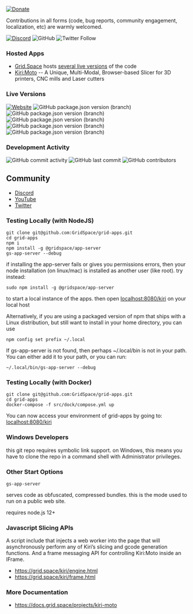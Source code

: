 [![Donate](https://img.shields.io/badge/Donate-PayPal-green.svg)](https://paypal.me/gridspace3d?locale.x=en_US)

Contributions in all forms (code, bug reports, community engagement, localization, etc) are warmly welcomed.

[![Discord](https://img.shields.io/discord/688863523207774209)](https://discord.com/channels/688863523207774209/688863523211968535)
![GitHub](https://img.shields.io/github/license/GridSpace/grid-apps)
![Twitter Follow](https://img.shields.io/twitter/follow/grid_space_3d?label=follow&style=social)

### Hosted Apps

* [Grid.Space](https://grid.space) hosts [several live versions](https://grid.space/choose) of the code
* [Kiri:Moto](https://grid.space/kiri) -- A Unique, Multi-Modal, Browser-based Slicer for 3D printers, CNC mills and Laser cutters

### Live Versions

[![Website](https://img.shields.io/website?url=https%3A%2F%2Fgrid.space%2F)](https://grid.space/kiri/)
![GitHub package.json version (branch)](https://img.shields.io/github/package-json/v/GridSpace/grid-apps/rel-2.6)
![GitHub package.json version (branch)](https://img.shields.io/github/package-json/v/GridSpace/grid-apps/rel-2.7)
![GitHub package.json version (branch)](https://img.shields.io/github/package-json/v/GridSpace/grid-apps/rel-2.8)
![GitHub package.json version (branch)](https://img.shields.io/github/package-json/v/GridSpace/grid-apps/rel-2.9)
![GitHub package.json version (branch)](https://img.shields.io/github/package-json/v/GridSpace/grid-apps/rel-3.0)

### Development Activity

![GitHub commit activity](https://img.shields.io/github/commit-activity/w/GridSpace/grid-apps)
![GitHub last commit](https://img.shields.io/github/last-commit/GridSpace/grid-apps)
![GitHub contributors](https://img.shields.io/github/contributors/GridSpace/grid-apps)

## Community

* [Discord](https://discord.com/invite/suyCCgr)
* [YouTube](https://www.youtube.com/c/gridspace)
* [Twitter](https://twitter.com/grid_space_3d)

### Testing Locally (with NodeJS)

```
git clone git@github.com:GridSpace/grid-apps.git
cd grid-apps
npm i
npm install -g @gridspace/app-server
gs-app-server --debug
```

if installing the app-server fails or gives you permissions errors, then your node installation (on linux/mac) is installed as another user (like root). try instead:

```
sudo npm install -g @gridspace/app-server
```

to start a local instance of the apps. then open
[localhost:8080/kiri](http://localhost:8080/kiri) on your local host

Alternatively, if you are using a packaged version of npm that ships with
a Linux distribution, but still want to install in your home directory, you
can use

```
npm config set prefix ~/.local
```

If gs-app-server is not found, then perhaps ~/.local/bin is not in
your path. You can either add it to your path, or you can run:

```
~/.local/bin/gs-app-server --debug
```
### Testing Locally (with Docker)

```
git clone git@github.com:GridSpace/grid-apps.git
cd grid-apps
docker-compose -f src/dock/compose.yml up
```

You can now access your environment of grid-apps by going to:
[localhost:8080/kiri](http://127.0.0.1:8080/kiri)

### Windows Developers

this git repo requires symbolic link support. on Windows, this means you have to clone the repo in a command shell with Administrator privileges.

### Other Start Options

```
gs-app-server
```
serves code as obfuscated, compressed bundles. this is the mode used to run on a public
web site.

requires node.js 12+

### Javascript Slicing APIs

A script include that injects a web worker into the page that will asynchronously perform any of Kiri’s slicing and gcode generation functions. And a frame messaging API for controlling Kiri:Moto inside an IFrame.

* https://grid.space/kiri/engine.html
* https://grid.space/kiri/frame.html

### More Documentation

* https://docs.grid.space/projects/kiri-moto
